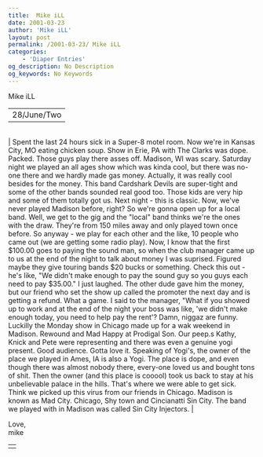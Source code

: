 ```yaml
---
title:  Mike iLL 
date: 2001-03-23
author: 'Mike iLL'
layout: post
permalink: /2001-03-23/ Mike iLL 
categories:
    - 'Diaper Entries'
og_description: No Description
og_keywords: No Keywords
---
```

<style>
body {
  background-color: ;
  color: ;
}
a {
  color: ;
}
a:active {
  color: ;
}
a:visited {
  color: ;
}
</style>

   Mike iLL     



|  |
| --- |
| 28/June/Two  |

  
  



|  |
| --- |
| 
Spent the last 24 hours sick in a Super-8 motel room. Now we're in Kansas City, MO eating chicken soup. Show in Erie, PA with The Clarks was dope. Packed. Those guys play there asses off. Madison, WI was scary. Saturday night we played an all ages show which was kinda cool, but there was no-one there and we hardly made gas money. Actually, it was really cool besides for the money. This band Cardshark Devils are super-tight and some of the other bands sounded real good too. Those kids are very hip and some of them totally got us. Next night - this is classic.
Now, we've never played Madison before, right? So we're gonna open up for a local band. Well, we get to the gig and the "local" band thinks we're the ones with the draw. They're from 150 miles away and only played town once before. So anyway - we play for each other and the like, 10 people who came out (we are getting some radio play). Now, I know that the first $100.00 goes to paying the sound man, so when the club manager came up to us at the end of the night to talk about money I was suprised. Figured maybe they give touring bands $20 bucks or something.
Check this out - he's like, "We didn't make enough to pay the sound guy so you guys each need to pay $35.00." 
I just laughed. The other dude gave him the money, but our friend who set the show up called the promoter the next day and is getting a refund. What a game. I said to the manager, "What if you showed up to work and at the end of the night your boss was like, 'we didn't make enough today, you need to help pay the rent'? Damn, niggaz are funny.
Luckilly the Monday show in Chicago made up for a wak weekend in Madison. Rewound and Mad Happy at Prodigal Son. Our peep.s Kathy, Knick and Pete were representing and there was even a genuine yogi present. Good audience. Gotta love it.
Speaking of Yogi's, the owner of the place we played in Ames, IA is also a Yogi. The place is dope, and even though there was almost nobody there, every-one loved us and bought tons of shit. Then the owner (and this place is cooool) took us back to stay at his unbelievable palace in the hills. That's where we were able to get sick. Think we picked up this virus from our friends in Chicago.
Madison is known as Mad City. Chicago, Shy town and Cincianatti Sin City. The band we played with in Madison was called Sin City Injectors. |


  
  Love,  
 mike
   



|  |
| --- |
|  |

   
   
   
   

 

 

